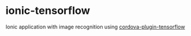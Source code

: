 # ionic-tensorflow
Ionic application with image recognition using  [cordova-plugin-tensorflow](https://github.com/heigeo/cordova-plugin-tensorflow)
